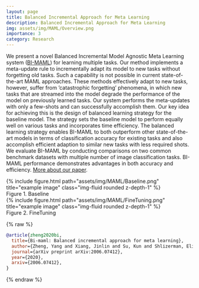 ```yaml
---
layout: page
title: Balanced Incremental Approach for Meta Learning
description: Balanced Incremental Approach for Meta Learning
img: assets/img/MAML/Overview.png
importance: 3
category: Research
---
```


We present a novel Balanced Incremental Model Agnostic Meta Learning system
([BI-MAML](https://arxiv.org/pdf/2006.07412.pdf)) for learning multiple tasks. Our method implements a meta-update
rule to incrementally adapt its model to new tasks without forgetting old tasks.
Such a capability is not possible in current state-of-the-art MAML approaches.
These methods effectively adapt to new tasks, however, suffer from ’catastrophic
forgetting’ phenomena, in which new tasks that are streamed into the model degrade
the performance of the model on previously learned tasks. Our system performs
the meta-updates with only a few-shots and can successfully accomplish them.
Our key idea for achieving this is the design of balanced learning strategy for
the baseline model. The strategy sets the baseline model to perform equally well
on various tasks and incorporates time efficiency. The balanced learning strategy
enables BI-MAML to both outperform other state-of-the-art models in terms of
classification accuracy for existing tasks and also accomplish efficient adaption to
similar new tasks with less required shots. We evaluate BI-MAML by conducting
comparisons on two common benchmark datasets with multiple number of image
classification tasks. BI-MAML performance demonstrates advantages in both
accuracy and efficiency. [More about our paper](https://www.youtube.com/watch?v=4qlb-iG5SFo).

<div class="row">
    <div class="col-sm mt-3 mt-md-0">
        {% include figure.html path="assets/img/MAML/Baseline.png" title="example image" class="img-fluid rounded z-depth-1" %}
    </div>
</div>
<div class="caption">
    Figure 1. Baseline
</div>

<div class="row">
    <div class="col-sm mt-3 mt-md-0">
        {% include figure.html path="assets/img/MAML/FineTuning.png" title="example image" class="img-fluid rounded z-depth-1" %}
    </div>
</div>
<div class="caption">
    Figure 2. FineTuning
</div>

{% raw %}
```bibtex
@article{zheng2020bi,
  title={Bi-maml: Balanced incremental approach for meta learning},
  author={Zheng, Yang and Xiang, Jinlin and Su, Kun and Shlizerman, Eli},
  journal={arXiv preprint arXiv:2006.07412},
  year={2020},
  arxiv={2006.07412},
}


```
{% endraw %}
